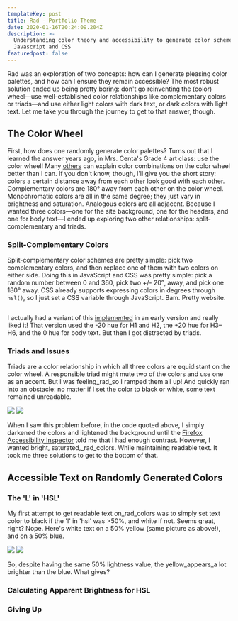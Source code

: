 ```yaml
---
templateKey: post
title: Rad - Portfolio Theme
date: 2020-01-16T20:24:09.204Z
description: >-
  Understanding color theory and accessibility to generate color schemes in
  Javascript and CSS
featuredpost: false
---
```


Rad was an exploration of two concepts: how can I generate pleasing color palettes, and how can I ensure they remain accessible? The most robust solution ended up being pretty boring: don't go reinventing the (color) wheel&mdash;use well-established color relationships like complementary colors or triads&mdash;and use either light colors with dark text, or dark colors with light text. Let me take you through the journey to get to that answer, though.

## The Color Wheel

First, how does one randomly generate color palettes? Turns out that I learned the answer years ago, in Mrs. Centa's Grade 4 art class: use the color wheel! Many [others](http://www.worqx.com/color/combinations.htm) can explain color combinations on the color wheel better than I can. If you don't know, though, I'll give you the short story: colors a certain distance away from each other look good with each other. Complementary colors are 180° away from each other on the color wheel. Monochromatic colors are all in the same degree; they just vary in brightness and saturation. Analogous colors are all adjacent. Because I wanted three colors&mdash;one for the site background, one for the headers, and one for body text&mdash;I ended up exploring two other relationships: split-complementary and triads.

### Split-Complementary Colors

Split-complementary color schemes are pretty simple: pick two complementary colors, and then replace one of them with two colors on either side. Doing this in JavaScript and CSS was pretty simple: pick a random number between 0 and 360, pick two +/- 20°‚ away, and pick one 180° away. CSS already supports expressing colors in degrees through `hsl()`, so I just set a CSS variable through JavaScript. Bam. Pretty website.

```javascript
```

I actually had a variant of this [implemented](https://5d51ca39a2afe30009393cc6--jovial-engelbart-1fa19d.netlify.com) in an early version and really liked it! That version used the -20 hue for H1 and H2, the +20 hue for H3&ndash;H6, and the 0 hue for body text. But then I got distracted by triads.

### Triads and Issues

Triads are a color relationship in which all three colors are equidistant on the color wheel. A responsible triad might mute two of the colors and use one as an accent. But I was feeling_rad_so I ramped them all up! And quickly ran into an obstacle: no matter if I set the color to black or white, some text remained unreadable.

<img src="/assets/projects-portfolio-1.png">

<img src="/assets/projects-portfolio-2.png">

When I saw this problem before, in the code quoted above, I simply darkened the colors and lightened the background until the [Firefox Accessibility Inspector](https://developer.mozilla.org/en-US/docs/Tools/Accessibility_inspector) told me that I had enough contrast. However, I wanted bright, saturated,\_rad_colors. While maintaining readable text. It took me three solutions to get to the bottom of that.

## Accessible Text on Randomly Generated Colors

### The 'L' in 'HSL'

My first attempt to get readable text on_rad_colors was to simply set text color to black if the 'l' in 'hsl' was >50%, and white if not. Seems great, right? Nope. Here's white text on a 50% yellow (same picture as above!), and on a 50% blue.

<img src="/assets/projects-portfolio-1.png">

<img src="/assets/projects-portfolio-4.png">

So, despite having the same 50% lightness value, the yellow_appears_a lot brighter than the blue. What gives?

### Calculating Apparent Brightness for HSL

### Giving Up

